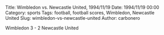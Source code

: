 Title: Wimbledon vs. Newcastle United, 1994/11/19
Date: 1994/11/19 00:00
Category: sports
Tags: football, football scores, Wimbledon, Newcastle United
Slug: wimbledon-vs-newcastle-united
Author: carbonero


Wimbledon 3 - 2 Newcastle United
